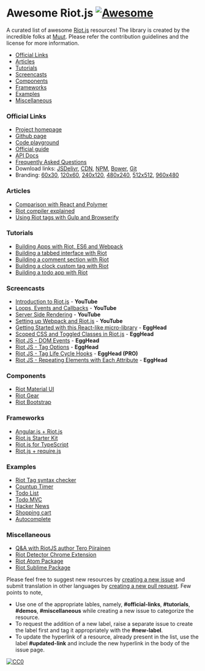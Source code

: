 # **Awesome Riot.js** [![Awesome](https://cdn.rawgit.com/sindresorhus/awesome/d7305f38d29fed78fa85652e3a63e154dd8e8829/media/badge.svg)](https://github.com/sindresorhus/awesome)
A curated list of awesome [Riot.js](http://riotjs.com/) resources! The library is created by the incredible folks at [Muut](https://muut.com/blog/technology/riot-2.0/). Please refer the contribution guidelines and the license for more information.

  - [Official Links](#official-links)
  - [Articles](#articles)
  - [Tutorials](#tutorials)
  - [Screencasts](#screencasts)
  - [Components](#components)
  - [Frameworks](#frameworks)
  - [Examples](#examples)
  - [Miscellaneous](#miscellaneous)

### Official Links

  - [Project homepage](http://riotjs.com/)
  - [Github page](https://github.com/riot/riot)
  - [Code playground](http://riotjs.com/play/)
  - [Official guide](http://riotjs.com/guide/)
  - [API Docs](http://riotjs.com/api/)
  - [Frequently Asked Questions](http://riotjs.com/faq/)
  - Download links: [JSDelivr](http://www.jsdelivr.com/projects/riot), [CDN](https://cdnjs.com/libraries/riot), [NPM](https://www.npmjs.com/package/riot), [Bower](http://bower.io/search/?q=riot.js), [Git](https://github.com/riot/riot.git)
  - Branding: [60x30](http://riotjs.com/img/logo/riot60x.png), [120x60](http://riotjs.com/img/logo/riot120x.png), [240x120](http://riotjs.com/img/logo/riot240x.png), [480x240](http://riotjs.com/img/logo/riot480x.png), [512x512](http://riotjs.com/img/logo/square.png), [960x480](http://riotjs.com/img/logo/riot960x.png)
   
### Articles

  - [Comparison with React and Polymer](http://riotjs.com/compare/)
  - [Riot compiler explained](http://www.triplet.fi/blog/riot-compiler-explained/)
  - [Using Riot tags with Gulp and Browserify](http://www.triplet.fi/blog/adding_compiled_riot_tags_to_your_gulp_browserify_build/)

### Tutorials

  - [Building Apps with Riot, ES6 and Webpack](http://blog.srackham.com/posts/riot-es6-webpack-apps/)
  - [Building a tabbed interface with Riot](http://robertwpearce.com/blog/riotjs-example/)
  - [Building a comment section with Riot](https://juriansluiman.nl/article/154/the-react-tutorial-for-riot)
  - [Building a clock custom tag with Riot](https://juriansluiman.nl/article/154/the-react-tutorial-for-riot)
  - [Building a todo app with Riot](http://www.marcusoft.net/2015/12/riotjs-anatomy-of-a-tag.html)

### Screencasts

  - [Introduction to Riot.js](https://www.youtube.com/watch?v=al87U6NgRTc) - **YouTube**
  - [Loops, Events and Callbacks](https://www.youtube.com/watch?v=T-ZV9dv93sw) - **YouTube**
  - [Server Side Rendering](https://www.youtube.com/watch?v=6ww1UXGJzcs) - **YouTube**
  - [Setting up Webpack and Riot.js](https://www.youtube.com/watch?v=UgdZbT-KPpY) - **YouTube**
  - [Getting Started with this React-like micro-library](https://egghead.io/lessons/javascript-riot-js-getting-started) - **EggHead**
  - [Scoped CSS and Toggled Classes in Riot.js](https://egghead.io/lessons/javascript-riot-js-scoped-css-and-toggled-classes) - **EggHead**
  - [Riot JS - DOM Events](https://egghead.io/lessons/javascript-riot-js-dom-events) - **EggHead**
  - [Riot JS - Tag Options](https://egghead.io/lessons/javascript-riot-js-tag-options) - **EggHead**
  - [Riot JS - Tag Life Cycle Hooks](https://egghead.io/lessons/javascript-riot-js-tag-life-cycle-hooks) - **EggHead (PRO)**
  - [Riot JS - Repeating Elements with Each Attribute](https://egghead.io/lessons/javascript-riot-js-repeating-elements-with-each-attribute) - **EggHead**
  
### Components

  - [Riot Material UI](http://kysonic.github.io/riot-mui/)
  - [Riot Gear](https://riotgear.js.org/)
  - [Riot Bootstrap](http://cognitom.github.io/riot-bootstrap/)
  
### Frameworks

  - [Angular.js + Riot.js](https://github.com/lucasbrigida/angular-riot)
  - [Riot.js Starter Kit](https://github.com/wbkd/riotjs-startkit)
  - [Riot.js for TypeScript](https://github.com/nippur72/RiotTS)
  - [Riot.js + require.js](https://github.com/amenadiel/requirejs-riot)

### Examples

  - [Riot Tag syntax checker](http://cognitom.github.io/riot-checker/)
  - [Countup Timer](http://plnkr.co/edit/?p=preview)
  - [Todo List](http://plnkr.co/edit/?p=preview)
  - [Todo MVC](http://todomvc.com/examples/riotjs/)
  - [Hacker News](http://txchen.github.io/riot-hn/#news/1)
  - [Shopping cart](http://txchen.github.io/feplay/riot_flux/)
  - [Autocomplete](http://richardbondi.net/riot/)
  
### Miscellaneous

  - [Q&A with RiotJS author Tero Piirainen](http://www.triplet.fi/blog/q-and-a-with-riotjs-author-tero-piirainen/)
  - [Riot Detector Chrome Extension](https://chrome.google.com/webstore/detail/riot-detector/cnnmjeggdmicjojlnjghdgkdlijiobke)
  - [Riot Atom Package](https://atom.io/packages/riot)
  - [Riot Sublime Package](https://github.com/crisward/sublime-tag)
  
Please feel free to suggest new resources by [creating a new issue](https://github.com/pankajparashar/awesome-riotjs/issues) and submit translation in other languages by [creating a new pull request](https://github.com/pankajparashar/awesome-riotjs/pulls). Few points to note,

  - Use one of the appropriate lables, namely, **#official-links**, **#tutorials**, **#demos**, **#miscellaneous** while creating a new issue to categorize the resource.
  - To request the addition of a new label, raise a separate issue to create the label first and tag it appropriately with the **#new-label**.
  - To update the hyperlink of a resource, already present in the list, use the label **#updated-link** and include the new hyperlink in the body of the issue page.

[![CC0](https://i.creativecommons.org/p/zero/1.0/88x31.png)](https://creativecommons.org/publicdomain/zero/1.0/)
